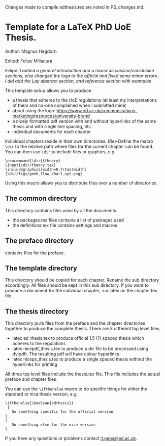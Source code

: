 Changes made to compile edthesis.tex are noted in PS_changes.md.

Template for a LaTeX PhD UoE Thesis.
====================================

Author: Magnus Hagdorn

Edited: Felipe Millacura

*Felipe: I added a general introduction and  a mixed discussion/conclusion sections, also changed the logo to the official and fixed some minor errors. I did add the Lay abstract section, and reference section with examples*

This template setup allows you to produce:
* a thesis that adheres to the UoE regulations
  (at least my interpretations of them and no-one complained when
  I submitted mine)
* about using the logo: https://www.ed.ac.uk/communications-marketing/resources/university-brand
* a nicely formatted pdf version with and without hyperlinks of the same thesis
  and with single line spacing, etc
* individual documents for each chapter

Individual chapters reside in their own directories. (Re)-Define the macro `\dir`
to the relative path where files for the current chapter can be found. You can
then use `\dir` to include files or graphics, e.g.

```
\newcommand{\dir}{theory}
\input{\dir/theory.tex}
\includegraphics[width=0.7\textwidth]{\dir/figs/geek_flow_chart_nyt.png}
```

Using this macro allows you to distribute files over a number of directories.

The common directory
--------------------
This directory contains files used by all the documents:
* the packages.tex files contains a list of packages used
* the definitions.tex file contains settings and macros

The preface directory
---------------------
contains files for the preface.

The template directory
----------------------
This directory should be copied for each chapter. Rename the sub directory 
accordingly. All files should be kept in this sub directory. If you want to
produce a document for the individual chapter, run latex on the chapter.tex
file.

The thesis directory
--------------------
This directory pulls files from the preface and the chapter directories together
to produce the complete thesis. There are 3 different top level files:
* latex ed_thesis.tex
  to produce official 1.5 (?) spaced thesis which adheres to the regulations
* latex nicepdf_thesis.tex
  to produce a dvi file to be processed using dvipdft. The resulting pdf will
  have colour hyperlinks.
* latex niceps_thesis.tex
  to produce a single spaced thesis without the hyperlinks for printing

All three top level files include the thesis.tex file. This file includes the
actual preface and chapter files. 

You can use the `\ifthenelse` macro to do specific things for either the standard
or nice thesis version, e.g.
```
\ifthenelse{\boolean{edthesis}}
 {
   Do something specific for the official version 
}
{
   Do something else for the nice version
}
```


If you have any questions or problems contact it.geos@ed.ac.uk.
